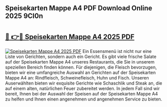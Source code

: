 ## Speisekarten Mappe A4 PDF Download Online 2025 9CI0n

# <h2><a href="http://gcdf94.nevu.top/?p=Speisekarten+Mappe+A4">🔗 👉🔴 Speisekarten Mappe A4 2025 PDF</a></h2>

[![Speisekarten Mappe A4 2025 PDF](https://i.imgur.com/dBaPXMq.png)](http://gcdf94.nevu.top/?p=Speisekarten+Mappe+A4)
Ein Essensmenü ist nicht nur eine Liste von Gerichten, sondern auch ein Gericht. Es gibt viele frische Salate auf der Speisekarten Mappe A4 unseres Restaurants, die Sie in unserem speziellen Bereich finden können. Für diejenigen, die Fleisch bevorzugen, bieten wir eine umfangreiche Auswahl an Gerichten auf der Speisekarten Mappe A4 an: Rindfleisch, Schweinefleisch, Huhn und Fisch. Unseren Auserwählten bieten wir exquisite Gerichte wie Schaschlik und Steak an, die auf einem alten, natürlichen Feuer zubereitet werden. In jedem Fall sind wir bereit, Ihnen bei der Auswahl der Speisen auf der Speisekarten Mappe A4 zu helfen und Ihnen einen angenehmen und angenehmen Service zu bieten.
